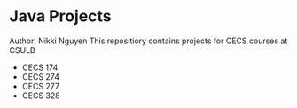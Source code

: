 # Java Projects
Author: Nikki Nguyen
This repositiory contains projects for CECS courses at CSULB 
* CECS 174
* CECS 274
* CECS 277
* CECS 328
